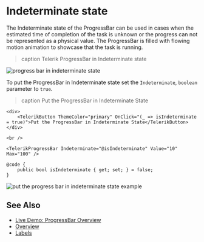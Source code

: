 
# Indeterminate state

The Indeterminate state of the ProgressBar can be used in cases when the estimated time of completion of the task is unknown or the progress can not be represented as a physical value. The ProgressBar is filled with flowing motion animation to showcase that the task is running.

>caption Telerik ProgressBar in Indeterminate state

![progress bar in indeterminate state](images/progress-bar-indeterminate-example.gif)

To put the ProgressBar in Indeterminate state set the `Indeterminate`, `boolean` parameter to `true`.

>caption Put the ProgressBar in Indeterminate State

````RAZOR
<div>
    <TelerikButton ThemeColor="primary" OnClick="(_ => isIndeterminate = true)">Put the ProgressBar in Indeterminate State</TelerikButton>
</div>

<br />

<TelerikProgressBar Indeterminate="@isIndeterminate" Value="10" Max="100" />

@code {
    public bool isIndeterminate { get; set; } = false;
}
````

![put the progress bar in indeterminate state example](images/progress-bar-in-indeterminate-state-example.gif)

## See Also

* [Live Demo: ProgressBar Overview](https://demos.telerik.com/blazor-ui/loader/overview)
* [Overview](slug:progressbar-overview)
* [Labels](slug:progressbar-label)

